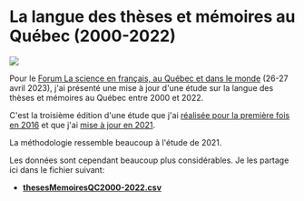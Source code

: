 # La langue des thèses et mémoires au Québec (2000-2022)

![](https://frq.gouv.qc.ca/app/uploads/2023/02/visuel_forum_science_en_francais-2023-02-08_web-1920x1080.jpg.webp)

Pour le [Forum La science en français, au Québec et dans le monde](https://frq.gouv.qc.ca/evenement/forum-la-science-en-francais-au-quebec-et-dans-le-monde-entre-richesse-et-rayonnement/) (26-27 avril 2023), j'ai présenté une mise à jour d'une étude sur la langue des thèses et mémoires au Québec entre 2000 et 2022.

C'est la troisième édition d'une étude que j'ai [réalisée pour la première fois en 2016](https://github.com/jhroy/theses) et que j'ai [mise à jour en 2021](https://github.com/jhroy/theses2021).

La méthodologie ressemble beaucoup à l'étude de 2021.

Les données sont cependant beaucoup plus considérables. Je les partage ici dans le fichier suivant:

* [**thesesMemoiresQC2000-2022.csv**](https://doi.org/10.5683/SP3/E7MS9S)
